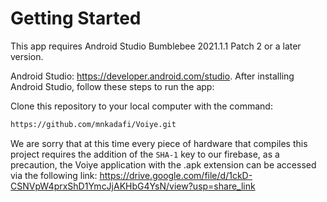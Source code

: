 # Getting Started

This app requires Android Studio Bumblebee 2021.1.1 Patch 2 or a later version.

Android Studio: https://developer.android.com/studio.
After installing Android Studio, follow these steps to run the app:

Clone this repository to your local computer with the command:
```bash
https://github.com/mnkadafi/Voiye.git
```

We are sorry that at this time every piece of hardware that compiles this project requires the addition of the `SHA-1` key to our firebase, as a precaution, the Voiye application with the .apk extension can be accessed via the following link:
https://drive.google.com/file/d/1ckD-CSNVpW4prxShD1YmcJjAKHbG4YsN/view?usp=share_link